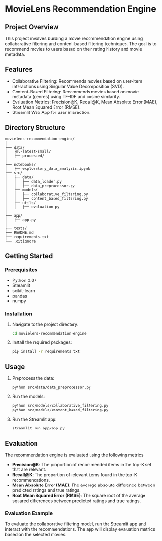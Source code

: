 # MovieLens Recommendation Engine

## Project Overview
This project involves building a movie recommendation engine using collaborative filtering and content-based filtering techniques. The goal is to recommend movies to users based on their rating history and movie metadata.

## Features
- Collaborative Filtering: Recommends movies based on user-item interactions using Singular Value Decomposition (SVD).
- Content-Based Filtering: Recommends movies based on movie metadata (genres) using TF-IDF and cosine similarity.
- Evaluation Metrics: Precision@K, Recall@K, Mean Absolute Error (MAE), Root Mean Squared Error (RMSE).
- Streamlit Web App for user interaction.

## Directory Structure
```
movielens-recommendation-engine/
│
├── data/
│   ├ml-latest-small/
│   ├── processed/
│
├── notebooks/
│   ├── exploratory_data_analysis.ipynb
├── src/
│   ├── data/
│   │   ├── data_loader.py
│   │   ├── data_preprocessor.py
│   ├── models/
│   │   ├── collaborative_filtering.py
│   │   ├── content_based_filtering.py
│   ├── utils/
│   │   ├── evaluation.py
│
├── app/
│   ├── app.py
│
├── tests/
├── README.md
├── requirements.txt
└── .gitignore
```

## Getting Started
### Prerequisites
- Python 3.8+
- Streamlit
- scikit-learn
- pandas
- numpy

### Installation
1. Navigate to the project directory:
    ```bash
    cd movielens-recommendation-engine
    ```
2. Install the required packages:
    ```bash
    pip install -r requirements.txt
    ```

## Usage
1. Preprocess the data:
    ```bash
    python src/data/data_preprocessor.py
    ```
2. Run the models:
    ```bash
    python src/models/collaborative_filtering.py
    python src/models/content_based_filtering.py
    ```
3. Run the Streamlit app:
    ```bash
    streamlit run app/app.py
    ```

## Evaluation
The recommendation engine is evaluated using the following metrics:
- **Precision@K**: The proportion of recommended items in the top-K set that are relevant.
- **Recall@K**: The proportion of relevant items found in the top-K recommendations.
- **Mean Absolute Error (MAE)**: The average absolute difference between predicted ratings and true ratings.
- **Root Mean Squared Error (RMSE)**: The square root of the average squared differences between predicted ratings and true ratings.

### Evaluation Example
To evaluate the collaborative filtering model, run the Streamlit app and interact with the recommendations. The app will display evaluation metrics based on the selected movies.
